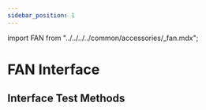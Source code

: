 ```yaml
---
sidebar_position: 1
---
```


import FAN from "../../../../common/accessories/\_fan.mdx";

# FAN Interface

## Interface Test Methods

<FAN product="ROCK 3B" fan_connection_img="/img/rock3/3b/rock_3b_with_heatsink.webp" thermal_governor_path="../../radxa-os/rsetup#thermal_governor_path" model="rock-3b" pwm_fan_result_img="/img/rock3/3b/rock3b-pwm-fan-result.webp" pwm_fan_dev_id="2" />
